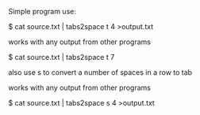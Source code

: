 Simple program use:

$ cat source.txt | tabs2space t 4 >output.txt

works with any output from other programs

$ cat source.txt | tabs2space t 7 

also use s to convert a number of spaces in a row to tab

works with any output from other programs

$ cat source.txt | tabs2space s 4 >output.txt




